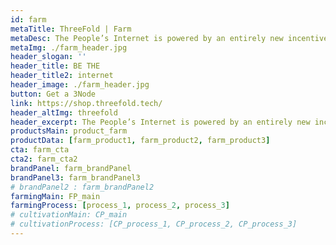 ```yaml
---
id: farm
metaTitle: ThreeFold | Farm
metaDesc: The People’s Internet is powered by an entirely new incentive model made possible by the ThreeFold Blockchain.
metaImg: ./farm_header.jpg
header_slogan: '' 
header_title: BE THE
header_title2: internet
header_image: ./farm_header.jpg
button: Get a 3Node
link: https://shop.threefold.tech/
header_altImg: threefold
header_excerpt: The People’s Internet is powered by an entirely new incentive model made possible by the ThreeFold Blockchain.
productsMain: product_farm
productData: [farm_product1, farm_product2, farm_product3]
cta: farm_cta
cta2: farm_cta2
brandPanel: farm_brandPanel
brandPanel3: farm_brandPanel3
# brandPanel2 : farm_brandPanel2
farmingMain: FP_main
farmingProcess: [process_1, process_2, process_3]
# cultivationMain: CP_main
# cultivationProcess: [CP_process_1, CP_process_2, CP_process_3]
---
```

